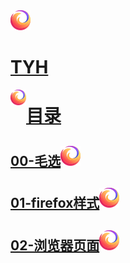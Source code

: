 <img class="avatar" src="line.svg" alt="" width="32px" height="32px">

# [TYH](../)

<img src="line.svg" width = "25" height = "25" div align=left />

# [目录](./README.md)

##  [00-毛选![1](line.svg)](../MX/)
##  [01-firefox样式![1](line.svg)](./firefox/)
##  [02-浏览器页面![1](line.svg)](./browser/)